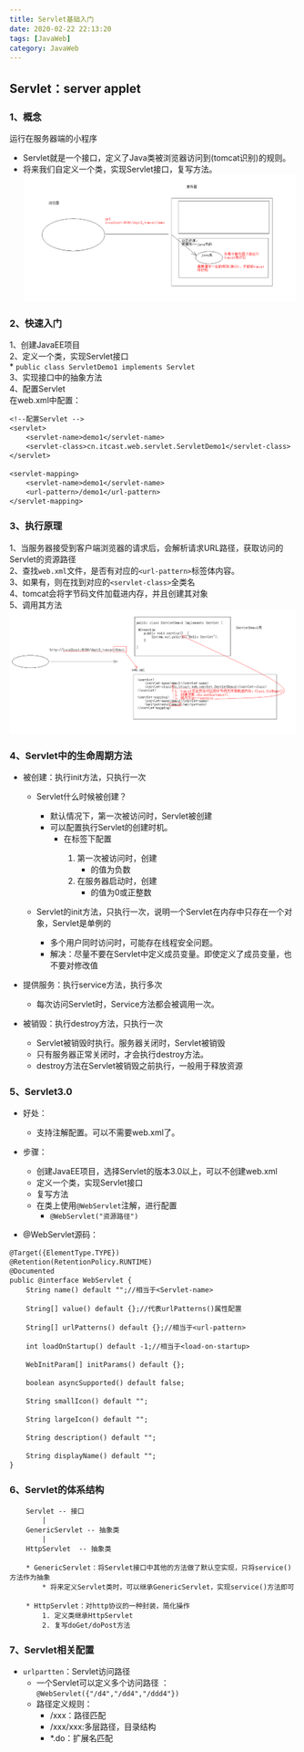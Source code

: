 ```yaml
---
title: Servlet基础入门
date: 2020-02-22 22:13:20
tags: [JavaWeb]
category: JavaWeb
---
```

## Servlet：server applet
### 1、概念
运行在服务器端的小程序
* Servlet就是一个接口，定义了Java类被浏览器访问到(tomcat识别)的规则。
* 将来我们自定义一个类，实现Servlet接口，复写方法。
![image](Servlet基础入门/1.png)

### 2、快速入门
1、创建JavaEE项目<br>
2、定义一个类，实现Servlet接口<br>
	* `public class ServletDemo1 implements Servlet`<br>
3、实现接口中的抽象方法<br>
4、配置Servlet<br>
	 在web.xml中配置：
```
<!--配置Servlet -->
<servlet>
    <servlet-name>demo1</servlet-name>
    <servlet-class>cn.itcast.web.servlet.ServletDemo1</servlet-class>
</servlet>

<servlet-mapping>
    <servlet-name>demo1</servlet-name>
    <url-pattern>/demo1</url-pattern>
</servlet-mapping>
```

### 3、执行原理
1、当服务器接受到客户端浏览器的请求后，会解析请求URL路径，获取访问的Servlet的资源路径<br>
2、查找`web.xml`文件，是否有对应的`<url-pattern>`标签体内容。<br>
3、如果有，则在找到对应的`<servlet-class>`全类名<br>
4、tomcat会将字节码文件加载进内存，并且创建其对象<br>
5、调用其方法<br>
![image](Servlet基础入门/2.png)

### 4、Servlet中的生命周期方法
* 被创建：执行init方法，只执行一次
	* Servlet什么时候被创建？
		* 默认情况下，第一次被访问时，Servlet被创建
		* 可以配置执行Servlet的创建时机。
			* 在<servlet>标签下配置
				1. 第一次被访问时，创建
            		* <load-on-startup>的值为负数
	            2. 在服务器启动时，创建
	                * <load-on-startup>的值为0或正整数

	* Servlet的init方法，只执行一次，说明一个Servlet在内存中只存在一个对象，Servlet是单例的
		* 多个用户同时访问时，可能存在线程安全问题。
		* 解决：尽量不要在Servlet中定义成员变量。即使定义了成员变量，也不要对修改值

* 提供服务：执行service方法，执行多次
	* 每次访问Servlet时，Service方法都会被调用一次。
* 被销毁：执行destroy方法，只执行一次
	* Servlet被销毁时执行。服务器关闭时，Servlet被销毁
	* 只有服务器正常关闭时，才会执行destroy方法。
	* destroy方法在Servlet被销毁之前执行，一般用于释放资源

### 5、Servlet3.0
* 好处：
	* 支持注解配置。可以不需要web.xml了。

* 步骤：
	* 创建JavaEE项目，选择Servlet的版本3.0以上，可以不创建web.xml
	* 定义一个类，实现Servlet接口
	* 复写方法
	* 在类上使用`@WebServlet`注解，进行配置
		* `@WebServlet("资源路径")`
* @WebServlet源码：
```
@Target({ElementType.TYPE})
@Retention(RetentionPolicy.RUNTIME)
@Documented
public @interface WebServlet {
    String name() default "";//相当于<Servlet-name>

    String[] value() default {};//代表urlPatterns()属性配置

    String[] urlPatterns() default {};//相当于<url-pattern>

    int loadOnStartup() default -1;//相当于<load-on-startup>

    WebInitParam[] initParams() default {};

    boolean asyncSupported() default false;

    String smallIcon() default "";

    String largeIcon() default "";

    String description() default "";

    String displayName() default "";
}
```
### 6、Servlet的体系结构	
		Servlet -- 接口
			|
		GenericServlet -- 抽象类
			|
		HttpServlet  -- 抽象类

		* GenericServlet：将Servlet接口中其他的方法做了默认空实现，只将service()方法作为抽象
			* 将来定义Servlet类时，可以继承GenericServlet，实现service()方法即可

		* HttpServlet：对http协议的一种封装，简化操作
			1. 定义类继承HttpServlet
			2. 复写doGet/doPost方法
	
### 7、Servlet相关配置
* `urlpartten`：Servlet访问路径
	* 一个Servlet可以定义多个访问路径 ：`@WebServlet({"/d4","/dd4","/ddd4"})`
	* 路径定义规则：
		* /xxx：路径匹配
		* /xxx/xxx:多层路径，目录结构
		* *.do：扩展名匹配
